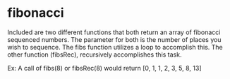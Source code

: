 # fibonacci

Included are two different functions that both return an array of fibonacci sequenced numbers. The parameter for both is the number of places you wish to sequence. The fibs function utilizes a loop to accomplish this. The other function (fibsRec), recursively accomplishes this task.

Ex: A call of fibs(8) or fibsRec(8) would return [0, 1, 1, 2, 3, 5, 8, 13]
